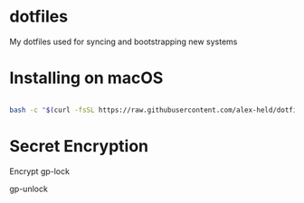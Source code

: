 # dotfiles
My dotfiles used for syncing and bootstrapping new systems

# Installing on macOS

``` bash

bash -c "$(curl -fsSL https://raw.githubusercontent.com/alex-held/dotfiles/master/configure.sh)"

```

# Secret Encryption

Encrypt 
gp-lock <secret-file>

gp-unlock <encrypted-secret-file> <decrypted-file>